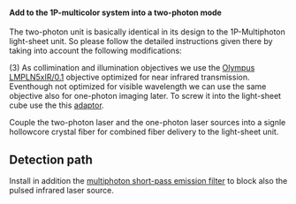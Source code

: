 #### Add to the 1P-multicolor system into a two-photon mode

The two-photon unit is basically identical in its design to the 1P-Multiphoton light-sheet unit. So please follow the detailed instructions given there by taking into account the following modifications: 

(3) As collimination and illumination objectives  we use the [Olympus LMPLN5xIR/0.1](https://www.olympus-lifescience.com/modules/pdfgen/pdfmaker/en_pdf-export_objectives.7efd53eb1e8b4d509bc1bbe2184a7e28/LMPLN5XIR.pdf?rev=1615725199) objective optimized for near infrared transmission. Eventhough not optimized for visible wavelength we can use the same objective also for one-photon imaging later. To screw it into the light-sheet cube use the this [adaptor](https://punchout.webdev02.thorlabs.com/thorproduct.cfm?partnumber=RMSA3).

Couple the two-photon laser and the one-photon laser sources into a signle hollowcore crystal fiber for combined fiber delivery to the light-sheet unit. 

## Detection path
Install in addition the [multiphoton short-pass emission filter](https://www.semrock.com/filterdetails.aspx?id=ff01-750/sp-25) to block also the pulsed infrared laser source.
